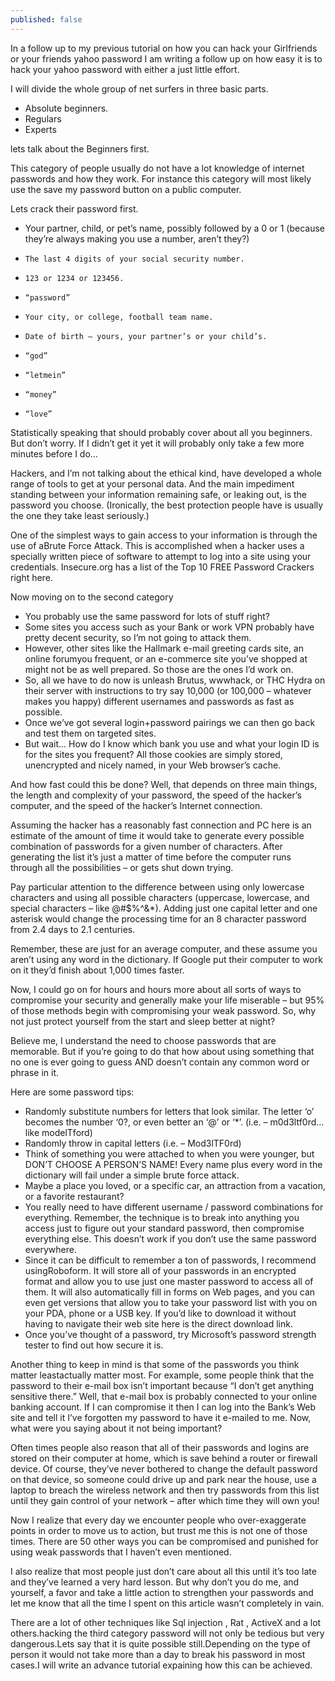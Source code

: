 ```yaml
---
published: false
---
```

In a follow up to my previous tutorial on how you can hack your Girlfriends or your friends yahoo password I am writing a follow up on how easy it is to hack your yahoo password with either a just little effort.

I will divide the whole group of net surfers in three basic parts.

- Absolute beginners.
- Regulars
- Experts


lets talk about the Beginners first.

This category of people usually do not have a lot knowledge of internet passwords and how they work. For instance this category will most likely use the save my password button on a public computer.

Lets crack their password first.

 - Your partner, child, or pet’s name, possibly followed by a 0 or 1 (because they’re always making you use a number, aren’t they?)
-     The last 4 digits of your social security number.
-     123 or 1234 or 123456.
-     “password”
-     Your city, or college, football team name.
-     Date of birth – yours, your partner’s or your child’s.
-     “god”
-     “letmein”
-     “money”
-     “love”


Statistically speaking that should probably cover about all you beginners. But don’t worry. If I didn’t get it yet it will probably only take a few more minutes before I do…

Hackers, and I’m not talking about the ethical kind, have developed a whole range of tools to get at your personal data. And the main impediment standing between your information remaining safe, or leaking out, is the password you choose. (Ironically, the best protection people have is usually the one they take least seriously.)

One of the simplest ways to gain access to your information is through the use of aBrute Force Attack. This is accomplished when a hacker uses a specially written piece of software to attempt to log into a site using your credentials. Insecure.org has a list of the Top 10 FREE Password Crackers right here.

Now moving on to the second category

- You probably use the same password for lots of stuff right?
- Some sites you access such as your Bank or work VPN probably have pretty decent security, so I’m not going to attack them.
- However, other sites like the Hallmark e-mail greeting cards site, an online forumyou frequent, or an e-commerce site you’ve shopped at might not be as well prepared. So those are the ones I’d work on.
- So, all we have to do now is unleash Brutus, wwwhack, or THC Hydra on their server with instructions to try say 10,000 (or 100,000 – whatever makes you happy) different usernames and passwords as fast as possible.
- Once we’ve got several login+password pairings we can then go back and test them on targeted sites.
- But wait… How do I know which bank you use and what your login ID is for the sites you frequent? All those cookies are simply stored, unencrypted and nicely named, in your Web browser’s cache.

And how fast could this be done? Well, that depends on three main things, the length and complexity of your password, the speed of the hacker’s computer, and the speed of the hacker’s Internet connection.

Assuming the hacker has a reasonably fast connection and PC here is an estimate of the amount of time it would take to generate every possible combination of passwords for a given number of characters. After generating the list it’s just a matter of time before the computer runs through all the possibilities – or gets shut down trying.

Pay particular attention to the difference between using only lowercase characters and using all possible characters (uppercase, lowercase, and special characters – like @#$%^&*). Adding just one capital letter and one asterisk would change the processing time for an 8 character password from 2.4 days to 2.1 centuries.

Remember, these are just for an average computer, and these assume you aren’t using any word in the dictionary. If Google put their computer to work on it they’d finish about 1,000 times faster.

Now, I could go on for hours and hours more about all sorts of ways to compromise your security and generally make your life miserable – but 95% of those methods begin with compromising your weak password. So, why not just protect yourself from the start and sleep better at night?

Believe me, I understand the need to choose passwords that are memorable. But if you’re going to do that how about using something that no one is ever going to guess AND doesn’t contain any common word or phrase in it.

Here are some password tips:

- Randomly substitute numbers for letters that look similar. The letter ‘o’ becomes the number ‘0?, or even better an ‘@’ or ‘*’. (i.e. – m0d3ltf0rd… like modelTford)
- Randomly throw in capital letters (i.e. – Mod3lTF0rd)
- Think of something you were attached to when you were younger, but DON’T CHOOSE A PERSON’S NAME! Every name plus every word in the dictionary will fail under a simple brute force attack.
- Maybe a place you loved, or a specific car, an attraction from a vacation, or a favorite restaurant?
- You really need to have different username / password combinations for everything. Remember, the technique is to break into anything you access just to figure out your standard password, then compromise everything else. This doesn’t work if you don’t use the same password everywhere.
- Since it can be difficult to remember a ton of passwords, I recommend usingRoboform. It will store all of your passwords in an encrypted format and allow you to use just one master password to access all of them. It will also automatically fill in forms on Web pages, and you can even get versions that allow you to take your password list with you on your PDA, phone or a USB key. If you’d like to download it without having to navigate their web site here is the direct download link.
- Once you’ve thought of a password, try Microsoft’s password strength tester to find out how secure it is.

Another thing to keep in mind is that some of the passwords you think matter leastactually matter most. For example, some people think that the password to their e-mail box isn’t important because “I don’t get anything sensitive there.” Well, that e-mail box is probably connected to your online banking account. If I can compromise it then I can log into the Bank’s Web site and tell it I’ve forgotten my password to have it e-mailed to me. Now, what were you saying about it not being important?

Often times people also reason that all of their passwords and logins are stored on their computer at home, which is save behind a router or firewall device. Of course, they’ve never bothered to change the default password on that device, so someone could drive up and park near the house, use a laptop to breach the wireless network and then try passwords from this list until they gain control of your network – after which time they will own you!

Now I realize that every day we encounter people who over-exaggerate points in order to move us to action, but trust me this is not one of those times. There are 50 other ways you can be compromised and punished for using weak passwords that I haven’t even mentioned.

I also realize that most people just don’t care about all this until it’s too late and they’ve learned a very hard lesson. But why don’t you do me, and yourself, a favor and take a little action to strengthen your passwords and let me know that all the time I spent on this article wasn’t completely in vain.

There are a lot of other techniques like Sql injection , Rat , ActiveX and a lot others.hacking the third category password will not only be tedious but very dangerous.Lets say that it is quite possible still.Depending on the type of person it would not take more than a day to break his password in most cases.I will write an advance tutorial expaining how this can be achieved.
